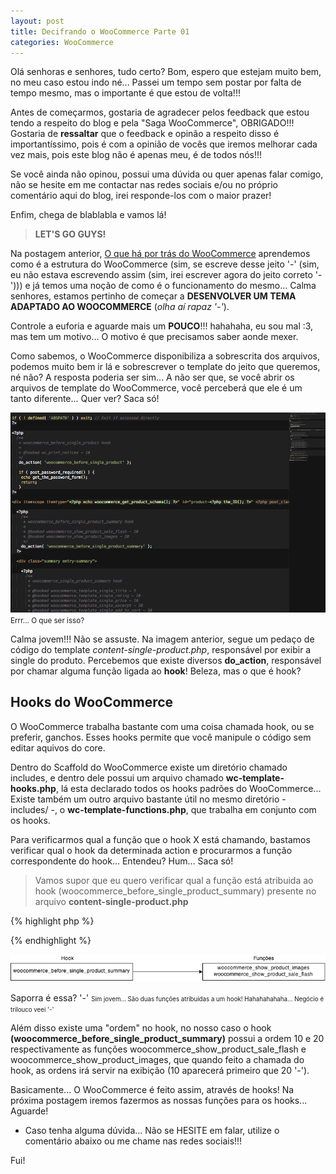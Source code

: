 ```yaml
---
layout: post
title: Decifrando o WooCommerce Parte 01
categories: WooCommerce
---
```


Olá senhoras e senhores, tudo certo? Bom, espero que estejam muito bem, no meu caso estou indo né... Passei um tempo sem postar por falta de tempo mesmo, mas o importante é que estou de volta!!!

Antes de começarmos, gostaria de agradecer pelos feedback que estou tendo a respeito do blog e pela "Saga WooCommerce", OBRIGADO!!! Gostaria de **ressaltar** que o feedback e opinão a respeito disso é importantíssimo, pois é com a opinião de vocês que iremos melhorar cada vez mais, pois este blog não é apenas meu, é de todos nós!!! 

Se você ainda não opinou, possui uma dúvida ou quer apenas falar comigo, não se hesite em me contactar nas redes sociais e/ou no próprio comentário aqui do blog, irei responde-los com o maior prazer!

Enfim, chega de blablabla e vamos lá!

>**LET'S GO GUYS!**

Na postagem anterior, [O que há por trás do WooCommerce](http://www.matheusloureiro.com.br/woocommerce-o-que-ha-por-tras-dele/) aprendemos como é a estrutura do WooCommerce (sim, se escreve desse jeito '-' (sim, eu não estava escrevendo assim (sim, irei escrever agora do jeito correto '-'))) e já temos uma noção de como é o funcionamento do mesmo... Calma senhores, estamos pertinho de começar a **DESENVOLVER UM TEMA ADAPTADO AO WOOCOMMERCE** (*olha aí rapaz '-'*).

Controle a euforia e aguarde mais um **POUCO**!!! hahahaha, eu sou mal :3, mas tem um motivo... O motivo é que precisamos saber aonde mexer.

Como sabemos, o WooCommerce disponibiliza a sobrescrita dos arquivos, podemos muito bem ir lá e sobrescrever o template do jeito que queremos, né não? A resposta poderia ser sim... A não ser que, se você abrir os arquivos de template do WooCommerce, você perceberá que ele é um tanto diferente... Quer ver? Saca só!

![WooCommerce Content Single](/img/woocommerce-content-single.png)
<small>Errr... O que ser isso?</small>

Calma jovem!!! Não se assuste. Na imagem anterior, segue um pedaço de código do template *content-single-product.php*, responsável por exibir a single do produto. Percebemos que existe diversos **do_action**, responsável por chamar alguma função ligada ao **hook**! Beleza, mas o que é hook?

## Hooks do WooCommerce

O WooCommerce trabalha bastante com uma coisa chamada hook, ou se preferir, ganchos. Esses hooks permite que você manipule o código sem editar aquivos do core.

Dentro do Scaffold do WooCommerce existe um diretório chamado includes, e dentro dele possui um arquivo chamado **wc-template-hooks.php**, lá esta declarado todos os hooks padrões do WooCommerce... Existe também um outro arquivo bastante útil no mesmo diretório - includes/ -, o **wc-template-functions.php**, que trabalha em conjunto com os hooks.

Para verificarmos qual a função que o hook X está chamando, bastamos verificar qual o hook da determinada action e procurarmos a função correspondente do hook... Entendeu? Hum... Saca só!

> Vamos supor que eu quero verificar qual a função está atribuida ao hook (woocommerce_before_single_product_summary) presente no arquivo **content-single-product.php**

{% highlight php %}
  <?php
    /**
     * woocommerce_before_single_product_summary hook
     *
     * @hooked woocommerce_show_product_sale_flash - 10
     * @hooked woocommerce_show_product_images - 20
     */
    do_action( 'woocommerce_before_single_product_summary' );
  ?>
{% endhighlight %}

![Hook](/img/hook.png)

Saporra é essa? '-'
<small><small>Sim jovem... São duas funções atribuídas a um hook! Hahahahahaha... Negócio é trilouco veei '-'</small></small>



Além disso existe uma "ordem" no hook, no nosso caso o hook **(woocommerce_before_single_product_summary)** possui a ordem 10 e 20 respectivamente as funções woocommerce_show_product_sale_flash e woocommerce_show_product_images, que quando feito a chamada do hook, as ordens irá servir na exibição (10 aparecerá primeiro que 20 '-').

Basicamente... O WooCommerce é feito assim, através de hooks! Na próxima postagem iremos fazermos as nossas funções para os hooks... Aguarde!

* Caso tenha alguma dúvida... Não se HESITE em falar, utilize o comentário abaixo ou me chame nas redes sociais!!! 

Fui!

